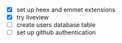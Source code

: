 - [x] set up heex and emmet extensions
- [x] try liveview
- [ ] create users database table
- [ ] set up github authentication